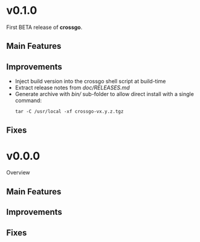# v0.1.0

First BETA release of **crossgo**.

## Main Features

## Improvements

- Inject build version into the crossgo shell script at build-time
- Extract release notes from _doc/RELEASES.md_
- Generate archive with _bin/_ sub-folder to allow direct install with a single
  command:
  ```
  tar -C /usr/local -xf crossgo-vx.y.z.tgz
  ```

## Fixes


# v0.0.0

Overview

## Main Features

## Improvements

## Fixes
